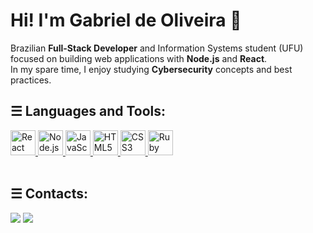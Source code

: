 <h1 align="left">Hi! I'm Gabriel de Oliveira 👋</h1>

Brazilian **Full-Stack Developer** and Information Systems student (UFU)<br>
focused on building web applications with **Node.js** and **React**.<br>
In my spare time, I enjoy studying **Cybersecurity** concepts and best practices.<br>

<div align="left" >
<h2>☰ Languages and Tools:</h2>

<a href="https://react.dev" target="_blank" rel="noreferrer">
  <img src="https://cdn.jsdelivr.net/gh/devicons/devicon@latest/icons/react/react-original.svg" alt="React" width="40" height="40"/>
</a>
<a href="https://nodejs.org" target="_blank" rel="noreferrer">
  <img src="https://cdn.jsdelivr.net/gh/devicons/devicon@latest/icons/nodejs/nodejs-original.svg" alt="Node.js" width="40" height="40"/>
</a>
<a href="https://developer.mozilla.org/en-US/docs/Web/JavaScript" target="_blank" rel="noreferrer">
  <img src="https://cdn.jsdelivr.net/gh/devicons/devicon@latest/icons/javascript/javascript-original.svg" alt="JavaScript" width="40" height="40"/>
</a>
<a href="https://developer.mozilla.org/en-US/docs/Web/Guide/HTML/HTML5" target="_blank" rel="noreferrer">
  <img src="https://cdn.jsdelivr.net/gh/devicons/devicon@latest/icons/html5/html5-original.svg" alt="HTML5" width="40" height="40"/>
</a>
<a href="https://developer.mozilla.org/en-US/docs/Web/CSS" target="_blank" rel="noreferrer">
  <img src="https://cdn.jsdelivr.net/gh/devicons/devicon@latest/icons/css3/css3-original.svg" alt="CSS3" width="40" height="40"/>
</a>
<a href="https://www.ruby-lang.org/en/" target="_blank" rel="noreferrer">
  <img src="https://cdn.jsdelivr.net/gh/devicons/devicon@latest/icons/ruby/ruby-original.svg" alt="Ruby" width="40" height="40"/>
</a>

</div>
<br>

<div align="left">
  <h2>☰ Contacts:</h2>
  <div><a href = "mailto:lilgabssantana@gmail.com"><img src="https://img.shields.io/badge/-Gmail-%23333?style=for-the-badge&logo=gmail&logoColor=white" target="_blank"></a>
  
  </a>
  <a href="https://www.linkedin.com/in/gabrieloliveirasantana/" target="_blank">
    <img src="https://img.shields.io/badge/-LinkedIn-%230077B5?style=for-the-badge&logo=linkedin&logoColor=white" target="_blank">
  </a>
</div>
</div>
